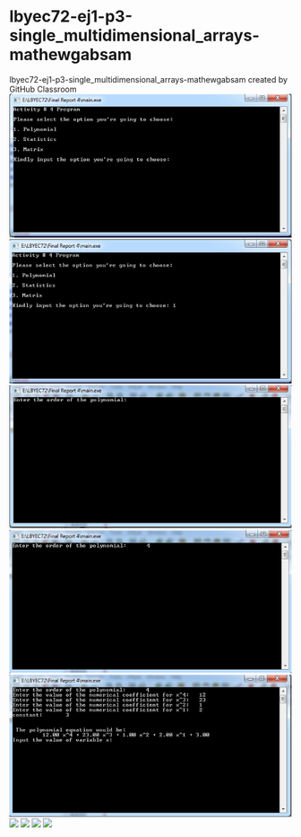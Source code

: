 # lbyec72-ej1-p3-single_multidimensional_arrays-mathewgabsam
lbyec72-ej1-p3-single_multidimensional_arrays-mathewgabsam created by GitHub Classroom
![](Capture1.PNG)
![](Capture2.PNG)
![](Capture3.PNG)
![](Capture4.PNG)
![](Capture5.PNG)
![](Capture11.PNG)
![](Capture12.PNG)
![](Capture13.PNG)
![](Capture14.PNG)
